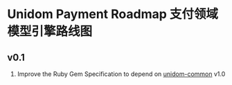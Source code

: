 # Unidom Payment Roadmap 支付领域模型引擎路线图

## v0.1
1. Improve the Ruby Gem Specification to depend on [unidom-common](https://github.com/topbitdu/unidom-common) v1.0
